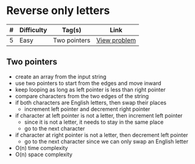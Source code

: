 # Reverse only letters

| #   | Difficulty | Tag(s)       | Link                                                                |
| --- | ---------- | ------------ | ------------------------------------------------------------------- |
| 5   | Easy       | Two pointers | [View problem](https://leetcode.com/problems/reverse-only-letters/) |

## Two pointers

- create an array from the input string
- use two pointers to start from the edges and move inward
- keep looping as long as left pointer is less than right pointer
- compare characters from the two edges of the string
- if both characters are English letters, then swap their places
  - increment left pointer and decrement right pointer
- if character at left pointer is not a letter, then increment left pointer
  - since it is not a letter, it needs to stay in the same place
  - go to the next character
- if character at right pointer is not a letter, then decrement left pointer
  - go to the next character since we can only swap an English letter
- O(n) time complexity
- O(n) space complexity
